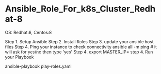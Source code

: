 # Ansible_Role_For_k8s_Cluster_Redhat-8
OS: Redhat:8, Centos:8

Step 1. Setup Ansible Step 2. Install Roles Step 3. update your ansible host files Step 4. Ping your instance to check connectivity ansible all -m ping # it will ask for yes/no then type 'yes' Step 4. export MASTER_IP= step 4. Run your Playbook

ansible-playbook play-roles.yaml
